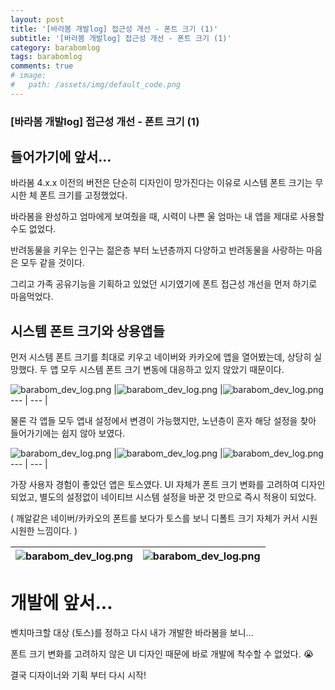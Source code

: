 ```yaml
---
layout: post
title: '[바라봄 개발log] 접근성 개선 - 폰트 크기 (1)'
subtitle: '[바라봄 개발log] 접근성 개선 - 폰트 크기 (1)'
category: barabomlog
tags: barabomlog
comments: true
# image: 
#   path: /assets/img/default_code.png
---
```


### [바라봄 개발log] 접근성 개선 - 폰트 크기 (1)

## 들어가기에 앞서...

바라봄 4.x.x 이전의 버전은 단순히 디자인이 망가진다는 이유로 시스템 폰트 크기는 무시한 체 폰트 크기를 고정했었다.

바라봄을 완성하고 엄마에게 보여줬을 때, 시력이 나쁜 울 엄마는 내 앱을 제대로 사용할 수도 없었다.

반려동물을 키우는 인구는 젊은층 부터 노년층까지 다양하고 반려동물을 사랑하는 마음은 모두 같을 것이다.

그리고 가족 공유기능을 기획하고 있었던 시기였기에 폰트 접근성 개선을 먼저 하기로 마음먹었다.

## 시스템 폰트 크기와 상용앱들

먼저 시스템 폰트 크기를 최대로 키우고 네이버와 카카오에 앱을 열어봤는데, 상당히 실망했다. 두 앱 모두 시스템 폰트 크기 변동에 대응하고 있지 않았기 때문이다.

![barabom_dev_log.png](/assets/img/post/fontsize01-1.png) |![barabom_dev_log.png](/assets/img/post/fontsize01-2.png) |![barabom_dev_log.png](/assets/img/post/fontsize01-3.png)
--- | --- | 


물론 각 앱들 모두 앱내 설정에서 변경이 가능했지만, 노년층이 혼자 해당 설정을 찾아 들어가기에는 쉽지 않아 보였다.

![barabom_dev_log.png](/assets/img/post/fontsize01-4.png) |![barabom_dev_log.png](/assets/img/post/fontsize01-5.png) |![barabom_dev_log.png](/assets/img/post/fontsize01-6.png)
--- | --- | 


가장 사용자 경험이 좋았던 앱은 토스였다. UI 자체가 폰트 크기 변화를 고려하여 디자인되었고, 별도의 설정없이 네이티브 시스템 설정을 바꾼 것 만으로 즉시 적용이 되었다.

( 깨알같은 네이버/카카오의 폰트를 보다가 토스를 보니 디폴트 크기 자체가 커서 시원 시원한 느낌이다. )

![barabom_dev_log.png](/assets/img/post/fontsize01-7.png) |![barabom_dev_log.png](/assets/img/post/fontsize01-8.png) 
--- | --- | 


# 개발에 앞서...

벤치마크할 대상 (토스)를 정하고 다시 내가 개발한 바라봄을 보니... 

폰트 크기 변화를 고려하지 않은 UI 디자인 때문에 바로 개발에 착수할 수 없었다. 😭

결국 디자이너와 기획 부터 다시 시작!
